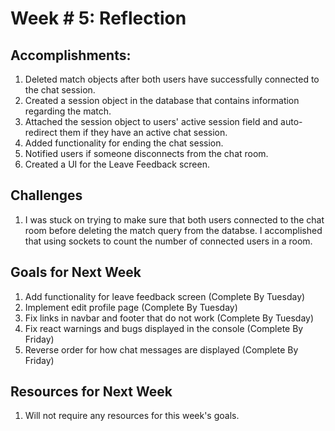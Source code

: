 # Week # 5: Reflection

## Accomplishments:

1. Deleted match objects after both users have successfully connected to the chat session.
2. Created a session object in the database that contains information regarding the match.
3. Attached the session object to users' active session field and auto-redirect them if they have an active chat session.
4. Added functionality for ending the chat session.
5. Notified users if someone disconnects from the chat room.
6. Created a UI for the Leave Feedback screen.

## Challenges

1. I was stuck on trying to make sure that both users connected to the chat room before deleting the match query from the databse. I accomplished that using sockets to count the number of connected users in a room.

## Goals for Next Week

1. Add functionality for leave feedback screen (Complete By Tuesday)
2. Implement edit profile page (Complete By Tuesday)
3. Fix links in navbar and footer that do not work (Complete By Tuesday)
4. Fix react warnings and bugs displayed in the console (Complete By Friday)
5. Reverse order for how chat messages are displayed (Complete By Friday)

## Resources for Next Week

1. Will not require any resources for this week's goals.
